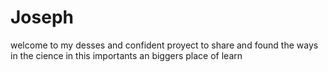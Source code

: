 # Joseph
 welcome to my desses and confident proyect to share and found the ways in the cience in this importants an biggers place of learn

